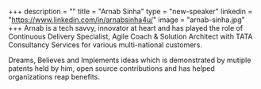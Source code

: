 +++
description = ""
title = "Arnab Sinha"
type = "new-speaker"
linkedin = "https://www.linkedin.com/in/arnabsinha4u/"
image = "arnab-sinha.jpg"
+++
Arnab is a tech savvy, innovator at heart and has played the role of Continuous Delivery Specialist, Agile Coach & Solution Architect with TATA Consultancy Services for various multi-national customers.

Dreams, Believes and Implements ideas which is demonstrated by mutiple patents held by him, open source contributions and has helped organizations reap benefits.